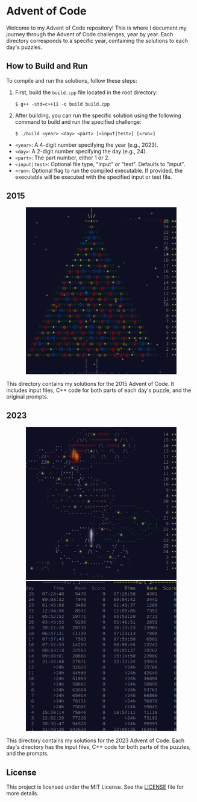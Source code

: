 # Advent of Code

Welcome to my Advent of Code repository! This is where I document my journey
through the Advent of Code challenges, year by year. Each directory corresponds
to a specific year, containing the solutions to each day's puzzles.

## How to Build and Run

To compile and run the solutions, follow these steps:

1. First, build the `build.cpp` file located in the root directory:

    ``` shell
    $ g++ -std=c++11 -o build build.cpp
    ```

2. After building, you can run the specific solution using the following
   command to build and run the specified challenge:

    ``` shell
    $ ./build <year> <day> <part> [<input|test>] [<run>]
    ```

 - `<year>`: A 4-digit number specifying the year (e.g., 2023).
 - `<day>`: A 2-digit number specifying the day (e.g., 24).
 - `<part>`: The part number, either 1 or 2.
 - `<input|test>`: Optional file type, "input" or "test". Defaults to "input".
 - `<run>`: Optional flag to run the compiled executable. If provided, 
   the executable will be executed with the specified input or test file.

## 2015

<p align="center">
    <img src="./img/2015-calendar.png" alt="2015 Advent of Code Calendar" width="400px">
</p>

This directory contains my solutions for the 2015 Advent of Code. It includes
input files, C++ code for both parts of each day's puzzle, and the original
prompts.

## 2023

<p align="center">
    <img src="./img/2023-calendar.png" alt="2023 Advent of Code Calendar" width="400px">
    <img src="./img/2023-leaderboard.png" alt="2023 Leaderboard" width="400px">
</p>

This directory contains my solutions for the 2023 Advent of Code. Each day's
directory has the input files, C++ code for both parts of the puzzles, and the
prompts.

## License

This project is licensed under the MIT License. See the [LICENSE](LICENSE) file
for more details.
